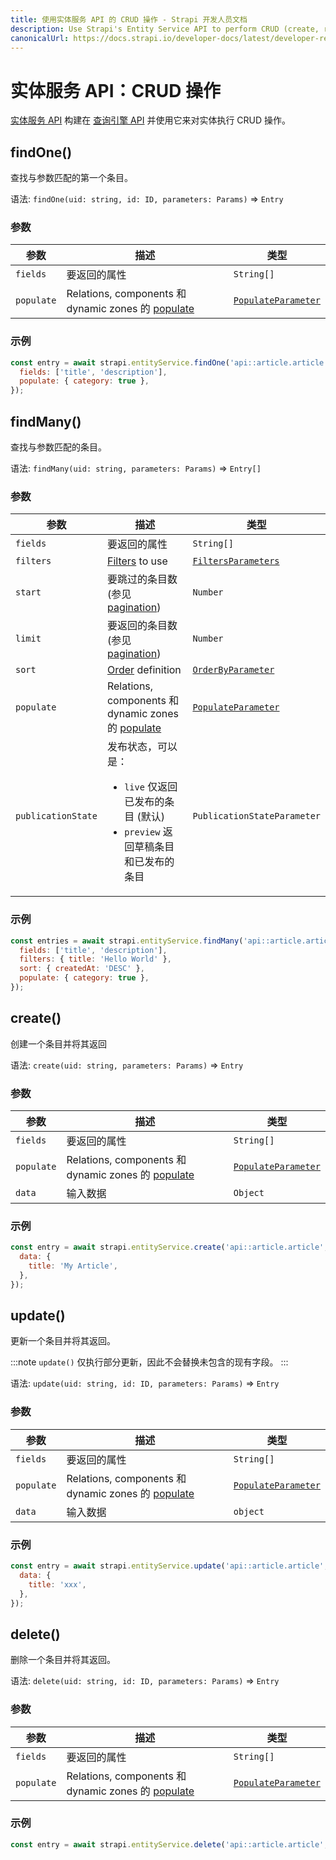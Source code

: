 ```yaml
---
title: 使用实体服务 API 的 CRUD 操作 - Strapi 开发人员文档
description: Use Strapi's Entity Service API to perform CRUD (create, read, update, delete) operations on your content.
canonicalUrl: https://docs.strapi.io/developer-docs/latest/developer-resources/database-apis-reference/entity-service/crud.html
---
```


# 实体服务 API：CRUD 操作

[实体服务 API](/developer-docs/latest/developer-resources/database-apis-reference/entity-service-api.md) 构建在 [查询引擎 API](/developer-docs/latest/developer-resources/database-apis-reference/entity-service-api.md) 并使用它来对实体执行 CRUD 操作。

## findOne()

查找与参数匹配的第一个条目。

语法: `findOne(uid: string, id: ID, parameters: Params)` ⇒ `Entry`

### 参数

| 参数  | 描述                                                                                                                                            | 类型                                                                                                                                          |
| ---------- | ------------------------------------------------------------------------------------------------------------------------------------------------------ | --------------------------------------------------------------------------------------------------------------------------------------------- |
| `fields`   | 要返回的属性                                                                                                                                  | `String[]`                                                                                                                                    |
| `populate` | Relations, components 和 dynamic zones 的 [populate](/developer-docs/latest/developer-resources/database-apis-reference/entity-service/populate.md) | [`PopulateParameter`<Fa-Link color="grey"/>](/developer-docs/latest/developer-resources/database-apis-reference/entity-service/populate.md) |

### 示例

```js
const entry = await strapi.entityService.findOne('api::article.article', 1, {
  fields: ['title', 'description'],
  populate: { category: true },
});
```

## findMany()

查找与参数匹配的条目。

语法: `findMany(uid: string, parameters: Params)` ⇒ `Entry[]`

### 参数

| 参数          | 描述                                                                                                                                                        | 类型                                                                                                                                                  |
| ------------------ | ------------------------------------------------------------------------------------------------------------------------------------------------------------------ | ----------------------------------------------------------------------------------------------------------------------------------------------------- |
| `fields`           | 要返回的属性                                                                                                                                               | `String[]`                                                                                                                                            |
| `filters`          | [Filters](/developer-docs/latest/developer-resources/database-apis-reference/entity-service/filter.md) to use                                                      | [`FiltersParameters`<Fa-Link color="grey"/>](/developer-docs/latest/developer-resources/database-apis-reference/entity-service/filter.md)             |
| `start`            | 要跳过的条目数 (参见 [pagination](/developer-docs/latest/developer-resources/database-apis-reference/entity-service/order-pagination.md#pagination))   | `Number`                                                                                                                                              |
| `limit`            | 要返回的条目数 (参见 [pagination](/developer-docs/latest/developer-resources/database-apis-reference/entity-service/order-pagination.md#pagination)) | `Number`                                                                                                                                              |
| `sort`             | [Order](/developer-docs/latest/developer-resources/database-apis-reference/entity-service/order-pagination.md) definition                                       | [`OrderByParameter`<Fa-Link color="grey"/>](/developer-docs/latest/developer-resources/database-apis-reference/entity-service/order-pagination.md) |
| `populate`         | Relations, components 和 dynamic zones 的 [populate](/developer-docs/latest/developer-resources/database-apis-reference/entity-service/populate.md)             | [`PopulateParameter`<Fa-Link color="grey"/>](/developer-docs/latest/developer-resources/database-apis-reference/entity-service/populate.md)         |
| `publicationState` | 发布状态，可以是：<ul><li>`live` 仅返回已发布的条目 (默认)</li><li>`preview` 返回草稿条目和已发布的条目</li></ul>   | `PublicationStateParameter`                                                                                                                           |

### 示例

```js
const entries = await strapi.entityService.findMany('api::article.article', {
  fields: ['title', 'description'],
  filters: { title: 'Hello World' },
  sort: { createdAt: 'DESC' },
  populate: { category: true },
});
```

## create()

创建一个条目并将其返回

语法: `create(uid: string, parameters: Params)` ⇒ `Entry`

### 参数

| 参数  | 描述                                                                                                                                            | 类型                                                                                                                                          |
| ---------- | ------------------------------------------------------------------------------------------------------------------------------------------------------ | --------------------------------------------------------------------------------------------------------------------------------------------- |
| `fields`   | 要返回的属性                                                                                                                                   | `String[]`                                                                                                                                    |
| `populate` | Relations, components 和 dynamic zones 的 [populate](/developer-docs/latest/developer-resources/database-apis-reference/entity-service/populate.md) | [`PopulateParameter`<Fa-Link color="grey"/>](/developer-docs/latest/developer-resources/database-apis-reference/entity-service/populate.md) |
| `data`     | 输入数据                                                                                                                                             | `Object`                                                                                                                                      |

### 示例

```js
const entry = await strapi.entityService.create('api::article.article', {
  data: {
    title: 'My Article',
  },
});
```

## update()

更新一个条目并将其返回。

:::note
`update()` 仅执行部分更新，因此不会替换未包含的现有字段。
:::

语法: `update(uid: string, id: ID, parameters: Params)` ⇒ `Entry`

### 参数

| 参数  | 描述                                                                                                                                            | 类型                                                                                                                                          |
| ---------- | ------------------------------------------------------------------------------------------------------------------------------------------------------ | --------------------------------------------------------------------------------------------------------------------------------------------- |
| `fields`   | 要返回的属性                                                                                                                                   | `String[]`                                                                                                                                    |
| `populate` | Relations, components 和 dynamic zones 的 [populate](/developer-docs/latest/developer-resources/database-apis-reference/entity-service/populate.md) | [`PopulateParameter`<Fa-Link color="grey"/>](/developer-docs/latest/developer-resources/database-apis-reference/entity-service/populate.md) |
| `data`     | 输入数据                                                                                                                                             | `object`                                                                                                                                      |

### 示例

```js
const entry = await strapi.entityService.update('api::article.article', 1, {
  data: {
    title: 'xxx',
  },
});
```

## delete()

删除一个条目并将其返回。

语法: `delete(uid: string, id: ID, parameters: Params)` ⇒ `Entry`

### 参数

| 参数  | 描述                                                                                                                                            | 类型                                                                                                                                          |
| ---------- | ------------------------------------------------------------------------------------------------------------------------------------------------------ | --------------------------------------------------------------------------------------------------------------------------------------------- |
| `fields`   | 要返回的属性                                                                                                                                   | `String[]`                                                                                                                                    |
| `populate` | Relations, components 和 dynamic zones 的 [populate](/developer-docs/latest/developer-resources/database-apis-reference/entity-service/populate.md) | [`PopulateParameter`<Fa-Link color="grey"/>](/developer-docs/latest/developer-resources/database-apis-reference/entity-service/populate.md) |

### 示例

```js
const entry = await strapi.entityService.delete('api::article.article', 1);
```
